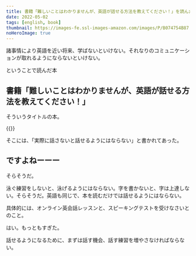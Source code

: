```yaml
---
title: 書籍「難しいことはわかりませんが、英語が話せる方法を教えてください！」を読んだ
date: 2022-05-02
tags: [english, book]
thumbnail: https://images-fe.ssl-images-amazon.com/images/P/B074754B87.09.LZZZZZZZ
noHeroImage: true
---
```


諸事情により英語を近い将来、学ばないといけない。それなりのコミュニケーションが取れるようにならないといけない。

ということで読んだ本

## 書籍「難しいことはわかりませんが、英語が話せる方法を教えてください！」

そういうタイトルの本。

{{<amazon asin="B074754B87" title="難しいことはわかりませんが、英語が話せる方法を教えてください！" >}}

そこには、「実際に話さないと話せるようにはならない」と書かれてあった。

## ですよねーーー

そらそうだ。

泳ぐ練習をしないと、泳げるようにはならない。字を書かないと、字は上達しない。そらそうだ。英語も同じで、本を読むだけでは話せるようにはならない。

具体的には、オンライン英会話レッスンと、スピーキングテストを受けなさいとのこと。

はい。もっともすぎた。

話せるようになるために、まずは話す機会、話す練習を増やさなければならない。
